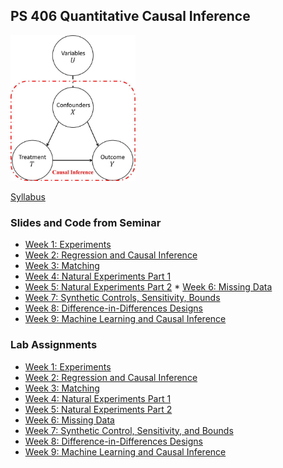 ## PS 406 Quantitative Causal Inference

<img src="images/causalinference.jpg" width="200">

[Syllabus](https://jnseawright.github.io/PS406/causalinferencesyllabus2024.pdf)

### Slides and Code from Seminar

* [Week 1: Experiments](https://jnseawright.github.io/PS406/1experiments.html#1)
* [Week 2: Regression and Causal Inference](https://jnseawright.github.io/PS406/2regression.html#1) 
* [Week 3: Matching](https://jnseawright.github.io/PS406/3matching.html#1)
* [Week 4: Natural Experiments Part 1](https://jnseawright.github.io/PS406/4naturalexperiments1.html#1)
* [Week 5: Natural Experiments Part 2](https://jnseawright.github.io/PS406/5naturalexperiments2.html#1) * [Week 6: Missing Data](https://jnseawright.github.io/PS406/6missingdata.html#1) 
* [Week 7: Synthetic Controls, Sensitivity, Bounds](https://jnseawright.github.io/PS406/7synthetic.html#1) 
* [Week 8: Difference-in-Differences Designs](https://jnseawright.github.io/PS406/8diffindiff.html#1) 
* [Week 9: Machine Learning and Causal Inference](https://jnseawright.github.io/PS406/9machinelearning.html#1) 

### Lab Assignments

* [Week 1: Experiments](https://jnseawright.github.io/PS406/Lab1Experiments.pdf)
* [Week 2: Regression and Causal Inference](https://jnseawright.github.io/PS406/Lab2Regression.pdf) 
* [Week 3: Matching](https://jnseawright.github.io/PS406/Lab3Matching.pdf)
* [Week 4: Natural Experiments Part 1](https://jnseawright.github.io/PS406/Lab4NaturalExperiments.pdf)
* [Week 5: Natural Experiments Part 2 ](https://jnseawright.github.io/PS406/Lab5NaturalExperimentsPart2.pdf) 
* [Week 6: Missing Data](https://jnseawright.github.io/PS406/Lab6MissingData.pdf)
* [Week 7: Synthetic Control, Sensitivity, and Bounds](https://jnseawright.github.io/PS406/Lab7BoundsandSyntheticControl.pdf)
* [Week 8: Difference-in-Differences Designs](https://jnseawright.github.io/PS406/Lab8DiffinDiff.pdf)
* [Week 9: Machine Learning and Causal Inference](https://jnseawright.github.io/PS406/Lab9MachineLearning.pdf)

